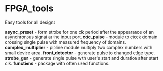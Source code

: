 # FPGA_tools

Easy tools for all designs

**async_preset** - form strobe for one clk period after the appearance of an asynchronous signal at the input port.
**cdc_pulse** - module to clock domain crossing single pulse with measured frequency of domains.
**complex_multiplier** - pipline module multiply two complex numbers with small device area.
**front_detector** - generate pulse to changed edge type.
**strobe_gen** - generate single pulse with user's start and duration after start clk.
**functions** - package with often used functions.
